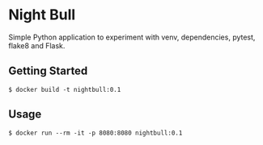 # Night Bull

Simple Python application to experiment with venv, dependencies, pytest,
flake8 and Flask.

## Getting Started

```console
$ docker build -t nightbull:0.1
```

## Usage

```console
$ docker run --rm -it -p 8080:8080 nightbull:0.1
```

```
```
